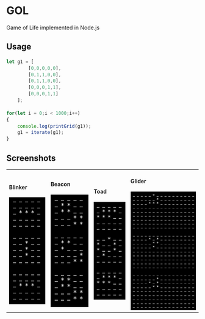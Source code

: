 # GOL
Game of Life implemented in Node.js

## Usage
```javascript
let g1 = [
        [0,0,0,0,0],
        [0,1,1,0,0],
        [0,1,1,0,0],
        [0,0,0,1,1],
        [0,0,0,1,1]
    ];
    
for(let i = 0;i < 1000;i++)
{
    console.log(printGrid(g1));
    g1 = iterate(g1);
}
```

## Screenshots
<table>
<tr>
  <td><h4>Blinker</h4><img src="./one.png"/></td>
  <td><h4>Beacon</h4><img src="./two.png"/></td>
  <td><h4>Toad</h4><img src="./three.png"/></td>
  <td><h4>Glider</h4><img src="./four.png"/></td>
</tr>
</table>
